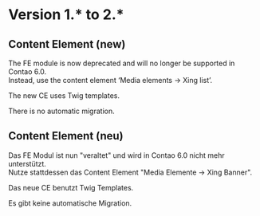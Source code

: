 # Version 1.* to 2.*

## Content Element (new)
The FE module is now deprecated and will no longer be supported in Contao 6.0.<br>
Instead, use the content element ‘Media elements -> Xing list’.

The new CE uses Twig templates.

There is no automatic migration.

## Content Element (neu)
Das FE Modul ist nun "veraltet" und wird in Contao 6.0  nicht mehr unterstützt. <br>
Nutze stattdessen das Content Element "Media Elemente -> Xing Banner".

Das neue CE benutzt Twig Templates.

Es gibt keine automatische Migration.
